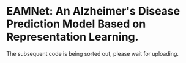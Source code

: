 # EAMNet: An Alzheimer's Disease Prediction Model Based on Representation Learning.
The subsequent code is being sorted out, please wait for uploading.
